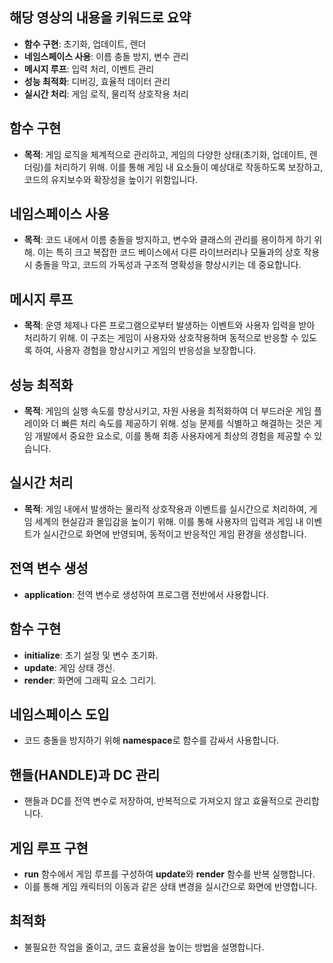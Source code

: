 ## 해당 영상의 내용을 키워드로 요약

- **함수 구현**: 초기화, 업데이트, 렌더
- **네임스페이스 사용**: 이름 충돌 방지, 변수 관리
- **메시지 루프**: 입력 처리, 이벤트 관리
- **성능 최적화**: 디버깅, 효율적 데이터 관리
- **실시간 처리**: 게임 로직, 물리적 상호작용 처리

## 함수 구현

- **목적**: 게임 로직을 체계적으로 관리하고, 게임의 다양한 상태(초기화, 업데이트, 렌더링)를 처리하기 위해. 이를 통해 게임 내 요소들이 예상대로 작동하도록 보장하고, 코드의 유지보수와 확장성을 높이기 위함입니다.

## 네임스페이스 사용

- **목적**: 코드 내에서 이름 충돌을 방지하고, 변수와 클래스의 관리를 용이하게 하기 위해. 이는 특히 크고 복잡한 코드 베이스에서 다른 라이브러리나 모듈과의 상호 작용 시 충돌을 막고, 코드의 가독성과 구조적 명확성을 향상시키는 데 중요합니다.

## 메시지 루프

- **목적**: 운영 체제나 다른 프로그램으로부터 발생하는 이벤트와 사용자 입력을 받아 처리하기 위해. 이 구조는 게임이 사용자와 상호작용하며 동적으로 반응할 수 있도록 하여, 사용자 경험을 향상시키고 게임의 반응성을 보장합니다.

## 성능 최적화

- **목적**: 게임의 실행 속도를 향상시키고, 자원 사용을 최적화하여 더 부드러운 게임 플레이와 더 빠른 처리 속도를 제공하기 위해. 성능 문제를 식별하고 해결하는 것은 게임 개발에서 중요한 요소로, 이를 통해 최종 사용자에게 최상의 경험을 제공할 수 있습니다.

## 실시간 처리

- **목적**: 게임 내에서 발생하는 물리적 상호작용과 이벤트를 실시간으로 처리하여, 게임 세계의 현실감과 몰입감을 높이기 위해. 이를 통해 사용자의 입력과 게임 내 이벤트가 실시간으로 화면에 반영되며, 동적이고 반응적인 게임 환경을 생성합니다.


## 전역 변수 생성
- **application**: 전역 변수로 생성하여 프로그램 전반에서 사용합니다.

## 함수 구현
- **initialize**: 초기 설정 및 변수 초기화.
- **update**: 게임 상태 갱신.
- **render**: 화면에 그래픽 요소 그리기.

## 네임스페이스 도입
- 코드 충돌을 방지하기 위해 **namespace**로 함수를 감싸서 사용합니다.

## 핸들(HANDLE)과 DC 관리
- 핸들과 DC를 전역 변수로 저장하여, 반복적으로 가져오지 않고 효율적으로 관리합니다.

## 게임 루프 구현
- **run** 함수에서 게임 루프를 구성하여 **update**와 **render** 함수를 반복 실행합니다.
- 이를 통해 게임 캐릭터의 이동과 같은 상태 변경을 실시간으로 화면에 반영합니다.

## 최적화
- 불필요한 작업을 줄이고, 코드 효율성을 높이는 방법을 설명합니다.
